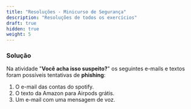 ```yaml
---
title: "Resoluções - Minicurso de Segurança"
description: "Resoluções de todos os exercícios"
draft: true
hidden: true
weight: 5
---
```


### Solução

Na atividade "**Você acha isso suspeito?**" os seguintes e-mails e textos foram possíveis tentativas de **phishing**:

1. O e-mail das contas do spotify.
2. O texto da Amazon para Airpods grátis.
3. Um e-mail com uma mensagem de voz.
